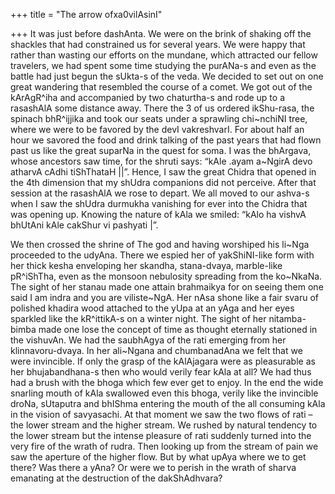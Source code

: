 +++
title = "The arrow ofxa0vilAsinI"

+++
It was just before dashAnta. We were on the brink of shaking off the
shackles that had constrained us for several years. We were happy that
rather than wasting our efforts on the mundane, which attracted our
fellow travelers, we had spent some time studying the purANa-s and even
as the battle had just begun the sUkta-s of the veda. We decided to set
out on one great wandering that resembled the course of a comet. We got
out of the kArAgR^iha and accompanied by two chaturtha-s and rode up to
a rasashAlA some distance away. There the 3 of us ordered ikShu-rasa,
the spinach bhR^ijjika and took our seats under a sprawling chi\~nchiNI
tree, where we were to be favored by the devI vakreshvarI. For about
half an hour we savored the food and drink talking of the past years
that had flown past us like the great suparNa in the quest for soma. I
was the bhArgava, whose ancestors saw time, for the shruti says: “kAle
.ayam a\~NgirA devo atharvA cAdhi tiShThataH ||”. Hence, I saw the great
Chidra that opened in the 4th dimension that my shUdra companions did
not perceive. After that session at the rasashAlA we rose to depart. We
all moved to our ashva-s when I saw the shUdra durmukha vanishing for
ever into the Chidra that was opening up. Knowing the nature of kAla we
smiled: “kAlo ha vishvA bhUtAni kAle cakShur vi pashyati |”.

We then crossed the shrine of The god and having worshiped his li\~Nga
proceeded to the udyAna. There we espied her of yakShiNI-like form with
her thick kesha enveloping her skandha, stana-dvaya, marble-like
pR^iShTha, even as the monsoon nebulosity spreading from the ko\~NkaNa.
The sight of her stanau made one attain brahmaikya for on seeing them
one said I am indra and you are viliste\~NgA. Her nAsa shone like a fair
svaru of polished khadira wood attached to the yUpa at an yAga and her
eyes sparkled like the kR^ittikA-s on a winter night. The sight of her
nitamba-bimba made one lose the concept of time as thought eternally
stationed in the vishuvAn. We had the saubhAgya of the rati emerging
from her klinnavoru-dvaya. In her ali\~Ngana and chumbanadAna we felt
that we were invincible. If only the grasp of the kAlAjagara were as
pleasurable as her bhujabandhana-s then who would verily fear kAla at
all? We had thus had a brush with the bhoga which few ever get to enjoy.
In the end the wide snarling mouth of kAla swallowed even this bhoga,
verily like the invincible droNa, sUtaputra and bhIShma entering the
mouth of the all consuming kAla in the vision of savyasachi. At that
moment we saw the two flows of rati – the lower stream and the higher
stream. We rushed by natural tendency to the lower stream but the
intense pleasure of rati suddenly turned into the very fire of the wrath
of rudra. Then looking up from the stream of pain we saw the aperture of
the higher flow. But by what upAya where we to get there? Was there a
yAna? Or were we to perish in the wrath of sharva emanating at the
destruction of the dakShAdhvara?

